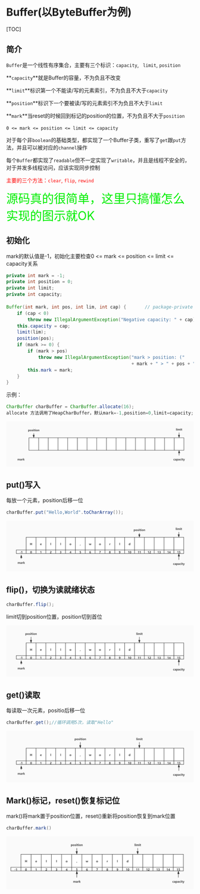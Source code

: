 # Buffer(以ByteBuffer为例)

[TOC]

## 简介

`Buffer`是一个线性有序集合，主要有三个标识：`capacity`,  ` limit`, `position`

**`capacity`**就是Buffer的容量，不为负且不改变

**`limit`**标识第一个不能读/写的元素索引，不为负且不大于`capacity`

**`position`**标识下一个要被读/写的元素索引不为负且不大于`limit`

**`mark`**当reset的时候回到标记的position的位置，不为负且不大于`position`

```0 <= mark <= position <= limit <= capacity```

对于每个非`boolean`的基础类型，都实现了一个Buffer子类，重写了`get`跟`put`方法，并且可以被对应的`channel`操作

每个`Buffer`都实现了`readable`但不一定实现了`writable`，并且是线程不安全的，对于并发多线程访问，应该实现同步控制

<font color=red>主要的三个方法：`clear`, `flip`, `rewind`</font>

<font size=6 color = gree>源码真的很简单，这里只搞懂怎么实现的图示就OK</font>

## 初始化

mark的默认值是-1，初始化主要检查0 <= mark <= position <= limit <= capacity关系

```java
private int mark = -1;
private int position = 0;
private int limit;
private int capacity;

Buffer(int mark, int pos, int lim, int cap) {       // package-private
    if (cap < 0)
        throw new IllegalArgumentException("Negative capacity: " + cap);
    this.capacity = cap;
    limit(lim);
    position(pos);
    if (mark >= 0) {
        if (mark > pos)
            throw new IllegalArgumentException("mark > position: ("
                                               + mark + " > " + pos + ")");
        this.mark = mark;
    }
}
```

示例：

```java
CharBuffer charBuffer = CharBuffer.allocate(16);
allocate 方法调用了HeapCharBuffer，默认mark=-1,position=0,limit=capacity;
```

![BufferInit](image\BufferInit.jpg)

## put()写入

每放一个元素，position后移一位

```java
charBuffer.put("Hello,World".toCharArray());
```

![BufferPut](image\BufferPut.jpg)

## flip()，切换为读就绪状态

```java
charBuffer.flip();
```

limit切到position位置，position切到首位

![BufferPut](image\BufferFlip.jpg)

## get()读取

每读取一次元素，positio后移一位

```java
charBuffer.get();//循环调用5次，读取"Hello"
```

![BufferPut](image\BufferGet.jpg)

## Mark()标记，reset()恢复标记位

mark()将mark置于position位置，reset()重新将position恢复到mark位置

```java
charBuffer.mark()
```

![BufferPut](image\BufferMark.jpg)


